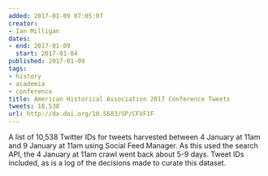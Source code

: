 ```yaml
---
added: 2017-01-09 07:05:07
creator:
- Ian Milligan
dates:
- end: 2017-01-09
  start: 2017-01-04
published: 2017-01-09
tags:
- history
- academia
- conference
title: American Historical Association 2017 Conference Tweets
tweets: 10,538
url: http://dx.doi.org/10.5683/SP/CFVF1F
---
```


A list of 10,538 Twitter IDs for tweets harvested between 4 January at 11am and 9 January at 11am using Social Feed Manager. As this used the search API, the 4 January at 11am crawl went back about 5-9 days. Tweet IDs included, as is a log of the decisions made to curate this dataset.
